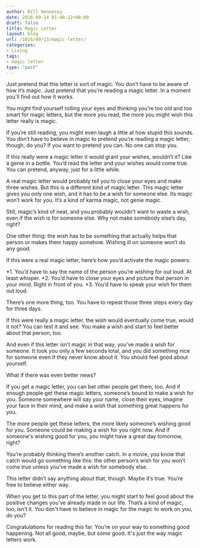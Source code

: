 ```yaml
---
author: Bill Hennessy
date: 2016-09-14 01:48:12+00:00
draft: false
title: Magic Letter
layout: blog
url: /2016/09/13/magic-letter/
categories:
- Living
tags:
- magic letter
type: "post"
---
```


Just pretend that this letter is sort of magic. You don’t have to be aware of how it’s magic. Just pretend that you’re reading a magic letter. In a moment you'll find out how it works.

You might find yourself rolling your eyes and thinking you’re too old and too smart for magic letters, but the more you read, the more you might wish this letter really is magic.

If you’re still reading, you might even laugh a little at how stupid this sounds. You don’t have to believe in magic to pretend you’re reading a magic letter, though, do you? If you want to pretend you can. No one can stop you.

If this really were a magic letter it would grant your wishes, wouldn’t it? Like a genie in a bottle. You’d read the letter and your wishes would come true. You can pretend, anyway, just for a little while.

A real magic letter would probably tell you to close your eyes and make three wishes. But this is a different kind of magic letter. This magic letter gives you only one wish, and it has to be a wish for someone else. Its magic won’t work for you. It’s a kind of karma magic, not genie magic.

Still, magic’s kind of neat, and you probably wouldn’t want to waste a wish, even if the wish is for someone else. Why not make somebody else’s day, right?

One other thing: the wish has to be something that actually helps that person or makes them happy somehow. Wishing ill on someone won’t do any good.

If this were a real magic letter, here’s how you’d activate the magic powers:




*1. You’d have to say the name of the person you’re wishing for out loud. At least whisper.
*2. You’d have to close your eyes and picture that person in your mind. Right in front of you.
*3. You’d have to speak your wish for them out loud.


There’s one more thing, too. You have to repeat those three steps every day for three days.

If this were really a magic letter, the wish would eventually come true, would it not? You can test it and see. You make a wish and start to feel better about that person, too.

And even if this letter isn’t magic in that way, you’ve made a wish for someone. It took you only a few seconds total, and you did something nice for someone even if they never know about it. You should feel good about yourself.

What if there was even better news?

If you get a magic letter, you can bet other people get them, too. And if enough people get these magic letters, someone’s bound to make a wish for you. Someone somewhere will say your name, close their eyes, imagine your face in their mind, and make a wish that something great happens for you.

The more people get these letters, the more likely someone’s wishing good for you. Someone could be making a wish for you right now. And if someone's wishing good for you, you might have a great day tomorrow, right?

You’re probably thinking there’s another catch. In a movie, you know that catch would go something like this: the other person’s wish for you won’t come true unless you’ve made a wish for somebody else.

This letter didn’t say anything about that, though. Maybe it’s true. You’re free to believe either way.

When you get to this part of the letter, you might start to feel good about the positive changes you’ve already made in our life. That’s a kind of magic, too, isn’t it. You don't have to believe in magic for the magic to work on you, do you?

Congratulations for reading this far. You’re on your way to something good happening. Not all good, maybe, but some good. It's just the way magic letters work.
